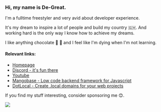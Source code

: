 ### Hi, my name is De-Great. 

I'm a fulltime freestyler and very avid about developer experience. 

It's my dream to inspire a lot of people and build my country 🇬🇭. And working hard is the only way I know how to achieve my dreams.

I like anything chocolate 🍫 🍩 and I feel like I'm dying when I'm not learning.

#### Relevant links:

- [Homepage](https://degreat.co.uk)
- [Discord - it's fun there](https://discord.gg/5CDnysz)
- [Youtube](https://youtube.com/@notgr)
- [Mangobase - Low code backend framework for Javascript](https://degreat.co.uk/mangobase)
- [DotLocal - Create .local domains for your web projects](https://degreat.co.uk/dotlocal)

If you find my stuff interesting, consider sponsoring me 😊. 

[![](https://img.shields.io/static/v1?label=Sponsor&message=%E2%9D%A4&logo=GitHub&color=%23fe8e86)](https://github.com/sponsors/blackmann)

